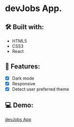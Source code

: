 # devJobs App.

## 🛠 Built with:
- HTML5
- CSS3
- React

## 🚀 Features:

- [x] Dark mode
- [x] Responsive
- [x] Detect user preferred theme  

## 💻 Demo:

<a href="https://nathortega.github.io/dev-jobs-app/" target="_blank">devJobs App</a>
